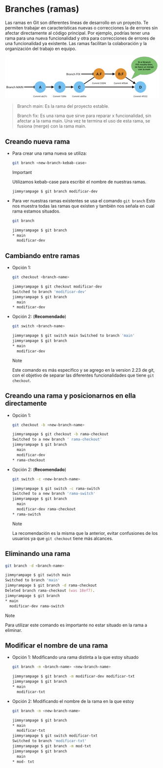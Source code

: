 # Branches (ramas)

Las ramas en Git son diferentes líneas de desarrollo en un proyecto. Te permiten trabajar en características nuevas o correcciones la de errores sin afectar directamente al código principal. Por ejemplo, podrías tener una rama para una nueva funcionalidad y otra para correcciones de errores de una funcionalidad ya existente. Las ramas facilitan la colaboración y la organización del trabajo en equipo.

![alt text](img/7.1.png)

> Branch main: Es la rama del proyecto estable.
>
> Branch fix: Es una rama que sirve para reparar x funcionalidad, sin afectar a la rama main. Una vez te termina el uso de esta rama, se fusiona (merge) con la rama main.

## Creando nueva rama

* Para crear una rama nueva se utiliza:

  ```zsh
  git branch <new-branch-kebab-case>
  ```

  >[!IMPORTANT]
  >Utilizamos kebab-case para escribir el nombre de nuestras ramas.

  ```zsh
  jimmyrampage $ git branch modificar-dev
  ```

* Para ver nuestras ramas existentes se usa el comando `git branch` Esto nos muestra todas las ramas que existen y también nos señala en cual rama estamos situados.

  ```zsh
  git branch
  ```

  ```zsh
  jimmyrampage $ git branch
  * main
    modificar-dev
  ```

## Cambiando entre ramas

* Opción 1:

  ```zsh
  git checkout <branch-name>
  ```

  ```zsh
  jimmyrampage $ git checkout modificar-dev
  Switched to branch 'modificar-dev'
  jimmyrampage $ git branch
    main
  * modificar-dev
  ```

* Opción 2: (**Recomendado**)

  ```zsh
  git switch <branch-name>
  ```

  ```zsh
  jimmyrampage $ git switch main Switched to branch 'main'
  jimmyrampage $ git branch
  * main
    modificar-dev
  ```

  >[!NOTE]
  >Este comando es más especifico y se agrego en la version 2.23 de git, con el objetivo de separar las diferentes funcionalidades que tiene `git checkout`.

## Creando una rama y posicionarnos en ella directamente

* Opción 1:

  ```zsh
  git checkout -b <new-branch-name>
  ```

  ```zsh
  jimmyrampage $ git checkout -b rama-checkout
  Switched to a new branch ' rama-checkout'
  jimmyrampage $ git branch
    main
    modificar-dev
  * rama-checkout
  ```

* Opción 2: (**Recomendado**)

  ```zsh
  git switch -c <new-branch-name>
  ```

  ```zsh
  jimmyrampage $ git switch -c rama-switch
  Switched to a new branch 'rama-switch'
  jimmyrampage $ git branch
    main
    modificar-dev rama-checkout
  * rama-switch
  ```

  >[!NOTE]
  >La recomendación es la misma que la anterior, evitar confusiones de los usuarios ya que `git checkout` tiene más alcances.

## Eliminando una rama

```zsh
git branch -d <branch-name>
```

```zsh
jimmyrampage $ git switch main
Switched to branch 'main'
jimmyrampage $ git branch -d rama-checkout
Deleted branch rama-checkout (was 18ef7).
jimmyrampage $ git branch
* main
  modificar-dev rama-switch
```

>[!NOTE]
>Para utilizar este comando es importante no estar situado en la rama a eliminar.

## Modificar el nombre de una rama

* Opción 1: Modificando una rama distinta a la que estoy situado

  ```zsh
  git branch -m <branch-name> <new-branch-name>
  ```

  ```zsh
  jimmyrampage $ git branch -m modificar-dev modificar-txt
  jimmyrampage $ git branch
  * main
    modificar-txt
  ```

* Opción 2: Modificando el nombre de la rama en la que estoy

  ```zsh
  git branch -m <new-branch-name>
  ```

  ```zsh
  jimmyrampage $ git branch
  * main
    modificar-txt
  jimmyrampage $ git switch modificar-txt
  Switched to branch 'modificar-txt'
  jimmyrampage $ git branch -m mod-txt
  jimmyrampage $ git branch
    main
  * mod- txt
  ```
